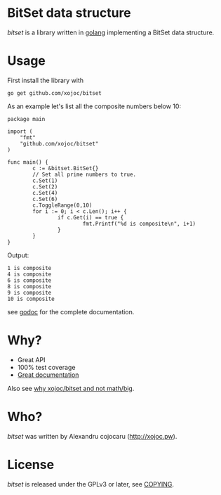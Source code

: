 # BitSet data structure
*bitset* is a library written in [golang](http://golang.org) implementing a BitSet data structure.

# Usage
First install the library with
```
go get github.com/xojoc/bitset
```

As an example let's list all the composite numbers below 10:
```
package main

import (
	"fmt"
	"github.com/xojoc/bitset"
)

func main() {
        c := &bitset.BitSet{}
        // Set all prime numbers to true.
        c.Set(1)
        c.Set(2)
        c.Set(4)
        c.Set(6)
        c.ToggleRange(0,10)
        for i := 0; i < c.Len(); i++ {
                if c.Get(i) == true {
                        fmt.Printf("%d is composite\n", i+1)
                }
        }
}      
```
Output:
```
1 is composite
4 is composite
6 is composite
8 is composite
9 is composite
10 is composite
```
see [godoc](http://godoc.org/github.com/xojoc/bitset) for the complete documentation.

# Why?

 * Great API
 * 100% test coverage
 * [Great documentation](http://godoc.org/github.com/xojoc/bitset)

Also see [why xojoc/bitset and not math/big](http://typed.pw/a/29).

# Who?
*bitset* was written by Alexandru cojocaru (http://xojoc.pw).

# License
*bitset* is released under the GPLv3 or later, see [COPYING](COPYING).